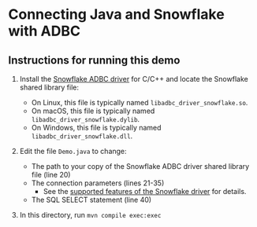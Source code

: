 # Connecting Java and Snowflake with ADBC

## Instructions for running this demo

1. Install the [Snowflake ADBC driver](https://arrow.apache.org/adbc/main/driver/snowflake.html) for C/C++ and locate the Snowflake shared library file:
   - On Linux, this file is typically named `libadbc_driver_snowflake.so`.
   - On macOS, this file is typically named `libadbc_driver_snowflake.dylib`.
   - On Windows, this file is typically named `libadbc_driver_snowflake.dll`.

2. Edit the file `Demo.java` to change:
   - The path to your copy of the Snowflake ADBC driver shared library file (line 20)
   - The connection parameters (lines 21-35)
     - See the [supported features of the Snowflake driver](https://arrow.apache.org/adbc/current/driver/snowflake.html#supported-features) for details.
   - The SQL SELECT statement (line 40)

3. In this directory, run `mvn compile exec:exec`
